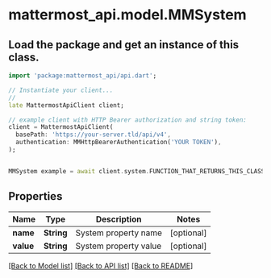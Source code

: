 # mattermost_api.model.MMSystem

## Load the package and get an instance of this class.
```dart
import 'package:mattermost_api/api.dart';

// Instantiate your client...
//
late MattermostApiClient client;

// example client with HTTP Bearer authorization and string token:
client = MattermostApiClient(
  basePath: 'https://your-server.tld/api/v4',
  authentication: MMHttpBearerAuthentication('YOUR TOKEN'),
);


MMSystem example = await client.system.FUNCTION_THAT_RETURNS_THIS_CLASS();

```

## Properties
Name | Type | Description | Notes
------------ | ------------- | ------------- | -------------
**name** | **String** | System property name | [optional] 
**value** | **String** | System property value | [optional] 

[[Back to Model list]](../GENERATED_README.md#documentation-for-models) [[Back to API list]](../GENERATED_README.md#documentation-for-api-endpoints) [[Back to README]](../GENERATED_README.md)


